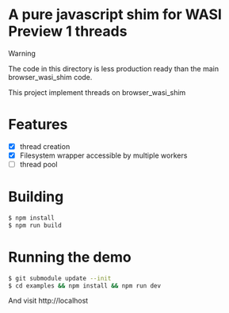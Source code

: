 # A pure javascript shim for WASI Preview 1 threads

> [!WARNING]
> The code in this directory is less production ready than the main browser_wasi_shim code.

This project implement threads on browser_wasi_shim

# Features
- [x] thread creation
- [x] Filesystem wrapper accessible by multiple workers
- [ ] thread pool

# Building
```sh
$ npm install
$ npm run build
```

# Running the demo
```sh
$ git submodule update --init
$ cd examples && npm install && npm run dev
```
And visit http://localhost
